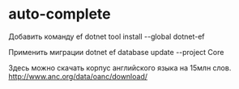 # auto-complete

Добавить команду ef
dotnet tool install --global dotnet-ef

Применить миграции
dotnet ef database update --project Core


Здесь можно скачать корпус английского языка на 15млн слов.
http://www.anc.org/data/oanc/download/
